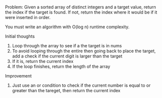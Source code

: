 Problem:
Given a sorted array of distinct integers and a target value, return the index if the target is found. If not, return the index where it would be if it were inserted in order.

You must write an algorithm with O(log n) runtime complexity.

Initial thoughts
1. Loop through the array to see if a the target is in nums
2. To avoid looping through the entire then going back to place the target, add a check if the current digit is larger than the target
3. If it is, return the current index
4. If the loop finishes, return the length of the array

Improvement
1. Just use an or condition to check if the current number is equal to or greater than the tareget, then return the current index